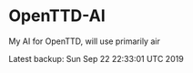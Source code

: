 # OpenTTD-AI
My AI for OpenTTD, will use primarily air

Latest backup: Sun Sep 22 22:33:01 UTC 2019
